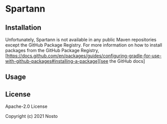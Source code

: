 # Spartann

## Installation

Unfortunately, Spartann is not available in any public Maven repositories except the GitHub Package Registry. For more information on how to install packages
from the GitHub Package
Registry, [https://docs.github.com/en/packages/guides/configuring-gradle-for-use-with-github-packages#installing-a-package][see the GitHub docs]

## Usage

## License

Apache-2.0 License

Copyright (c) 2021 Nosto

[see the GitHub docs]: https://docs.github.com/en/packages/guides/configuring-gradle-for-use-with-github-packages#installing-a-package
